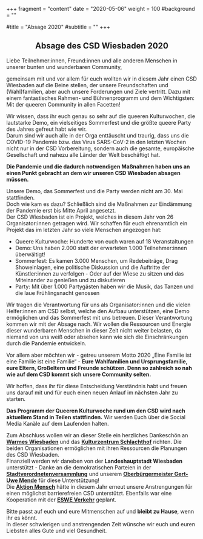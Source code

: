 +++
fragment = "content"
date = "2020-05-06"
weight = 100
#background = ""

#title = "Absage 2020"
#subtitle = ""
+++
## <center>Absage des CSD Wiesbaden 2020</center>
Liebe Teilnehmer:innen, Freund:innen und alle anderen Menschen in unserer bunten und wunderbaren Community,

gemeinsam mit und vor allem für euch wollten wir in diesem Jahr einen CSD Wiesbaden auf die Beine stellen, der unsere Freundschaften und (Wahl)familien, aber auch unsere Forderungen und Ziele vertritt. Dazu mit einem fantastisches Rahmen- und Bühnenprogramm und dem Wichtigsten: Mit der queeren Community in allen Facetten!

Wir wissen, dass ihr euch genau so sehr auf die queeren Kulturwochen, die lautstarke Demo, ein vielseitiges Sommerfest und die größte queere Party des Jahres gefreut habt wie wir.<br>
Darum sind wir auch alle in der Orga enttäuscht und traurig, dass uns die COVID-19 Pandemie bzw.  das Virus SARS-CoV-2 in den letzten Wochen nicht nur in der CSD Vorbereitung, sondern auch die gesamte, europäische Gesellschaft und nahezu alle Länder der Welt beschäftigt hat.

**Die Pandemie und die dadurch notwendigen Maßnahmen haben uns an einen Punkt gebracht an dem wir unseren CSD Wiesbaden absagen müssen.**

Unsere Demo, das Sommerfest und die Party werden nicht am 30. Mai stattfinden.<br>
Doch wie kam es dazu? Schließlich sind die Maßnahmen zur Eindämmung der Pandemie erst bis Mitte April angesetzt.<br>
Der CSD Wiesbaden ist ein Projekt, welches in diesem Jahr von 26 Organisator:innen getragen wird. Wir schaffen für euch ehrenamtlich ein Projekt das im letzten Jahr so viele Menschen angezogen hat:
* Queere Kulturwoche: Hunderte von euch waren auf 18 Veranstaltungen
* Demo: Uns haben 2.000 statt der erwarteten 1.000 Teilnehmer:innen überwältigt!
* Sommerfest: Es kamen 3.000 Menschen, um Redebeiträge, Drag Showeinlagen, eine politische Diskussion und die Auftritte der Künstler:innen zu verfolgen - Oder auf der Wiese zu sitzen und das Miteinander zu genießen und zu diskutieren
* Party: Mit über 1.000 Partygästen haben wir die Musik, das Tanzen und die laue Frühlingsnacht genossen

Wir tragen die Verantwortung für uns als Organisator:innen und die vielen Helfer:innen am CSD selbst, welche den Aufbau unterstützen, eine Demo ermöglichen und das Sommerfest mit uns betreuen. Dieser Verantwortung kommen wir mit der Absage nach. Wir wollen die Ressourcen und Energie dieser wunderbaren Menschen in dieser Zeit nicht weiter belasten, da niemand von uns weiß oder absehen kann wie sich die Einschränkungen durch die Pandemie entwickeln.

Vor allem aber möchten wir - getreu unserem Motto 2020 „Eine Familie ist eine Familie ist eine Familie“ - **Eure Wahlfamilien und Ursprungsfamilie, eure Eltern, Großeltern und Freunde schützen. Denn so zahlreich so nah wie auf dem CSD kommt sich unsere Community selten.**

Wir hoffen, dass ihr für diese Entscheidung Verständnis habt und freuen uns darauf mit und für euch einen neuen Anlauf im nächsten Jahr zu starten.

**Das Programm der Queeren Kulturwoche rund um den CSD wird nach aktuellem Stand in Teilen stattfinden.** Wir werden Euch über die Social Media Kanäle auf dem Laufenden halten.

Zum Abschluss wollen wir an dieser Stelle ein herzliches Dankeschön an **[Warmes Wiesbaden](https://warmeswiesbaden.de)** und das **[Kulturzentrum Schlachthof](https://schlachthof-wiesbaden.de)** richten. Die beiden Organisationen ermöglichen mit ihren Ressourcen die Planungen des CSD Wiesbaden.<br>
Finanziell werden wir daneben von der **Landeshauptstadt Wiesbaden** unterstützt - Danke an die demokratischen Parteien in der **[Stadtverordnetenversammlung](https://www.wiesbaden.de/rathaus/stadtpolitik/stadtverordnetenversammlung/index.php)** und unserem **[Oberbürgermeister Gert-Uwe Mende](https://www.wiesbaden.de/rathaus/stadtpolitik/oberbuergermeister/index.php)** für diese Unterstützung!<br>
Die **[Aktion Mensch](https://aktion-mensch.de)** hätte in diesem Jahr erneut unsere Anstrengungen für einen möglichst barrierefreien CSD unterstützt. Ebenfalls war eine Kooperation mit der **[ESWE Verkehr](https://www.eswe-verkehr.de)** geplant.

Bitte passt auf euch und eure Mitmenschen auf und **bleibt zu Hause**, wenn ihr es könnt.<br>
In dieser schwierigen und anstrengenden Zeit wünsche wir euch und euren Liebsten alles Gute und viel Gesundheit.
